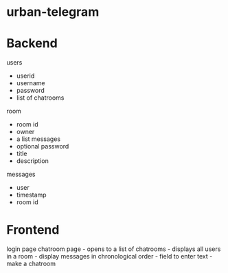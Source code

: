 # urban-telegram

# Backend

users
- userid
- username
- password
- list of chatrooms

room
- room id
- owner
- a list messages
- optional password
- title
- description

messages
-   user
-   timestamp
-   room id

# Frontend

login page
chatroom page
    - opens to a list of chatrooms
        - displays all users in a room
        - display messages in chronological order
        - field to enter text
    - make a chatroom
